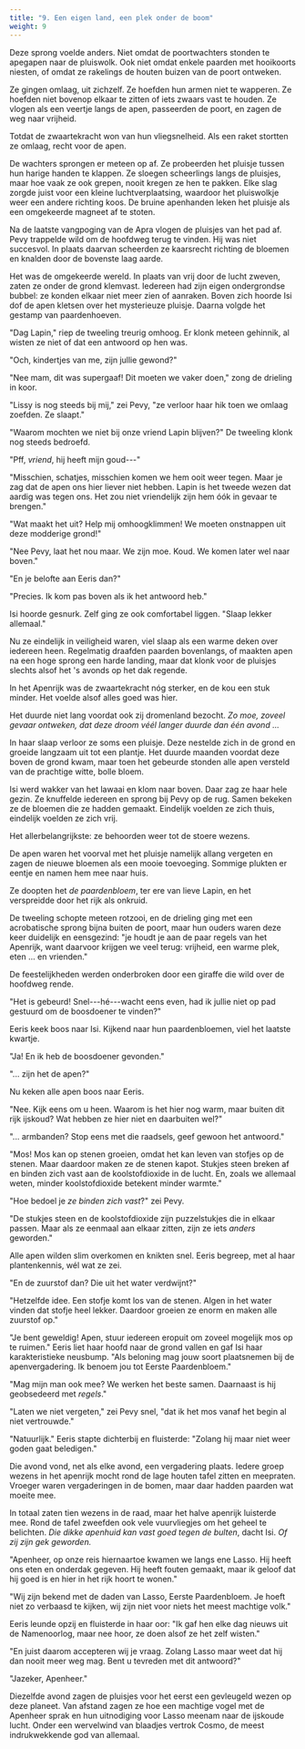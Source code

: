 ```yaml
---
title: "9. Een eigen land, een plek onder de boom"
weight: 9
---
```


Deze sprong voelde anders. Niet omdat de poortwachters stonden
te apegapen naar de pluiswolk. Ook niet omdat enkele paarden met
hooikoorts niesten, of omdat ze rakelings de houten buizen van de poort
ontweken.

Ze gingen omlaag, uit zichzelf. Ze hoefden hun armen niet te
wapperen. Ze hoefden niet bovenop elkaar te zitten of iets zwaars vast
te houden. Ze vlogen als een veertje langs de apen, passeerden de poort, en zagen de weg naar vrijheid.

Totdat de zwaartekracht won van hun vliegsnelheid. Als een raket stortten ze omlaag, recht voor de apen.

De wachters sprongen er meteen op af. Ze probeerden het pluisje tussen
hun harige handen te klappen. Ze sloegen scheerlings langs de pluisjes,
maar hoe vaak ze ook grepen, nooit kregen ze hen te pakken. Elke slag
zorgde juist voor een kleine luchtverplaatsing, waardoor het pluiswolkje
weer een andere richting koos. De bruine apenhanden leken het
pluisje als een omgekeerde magneet af te stoten.

Na de laatste vangpoging van de Apra vlogen de pluisjes van het pad af.
Pevy trappelde wild om de hoofdweg terug te vinden. Hij was
niet succesvol. In plaats daarvan scheerden ze kaarsrecht richting de
bloemen en knalden door de bovenste laag aarde.

Het was de omgekeerde wereld. In plaats van vrij door de lucht zweven,
zaten ze onder de grond klemvast. Iedereen had zijn eigen ondergrondse
bubbel: ze konden elkaar niet meer zien of aanraken. Boven zich hoorde
Isi dof de apen kletsen over het mysterieuze pluisje. Daarna volgde het
gestamp van paardenhoeven.

"Dag Lapin," riep de tweeling treurig omhoog. Er klonk meteen gehinnik,
al wisten ze niet of dat een antwoord op hen was.

"Och, kindertjes van me, zijn jullie gewond?"

"Nee mam, dit was supergaaf! Dit moeten we vaker doen," zong de drieling
in koor.

"Lissy is nog steeds bij mij," zei Pevy, "ze verloor haar hik toen we
omlaag zoefden. Ze slaapt."

"Waarom mochten we niet bij onze vriend Lapin blijven?" De tweeling
klonk nog steeds bedroefd.

"Pff, *vriend*, hij heeft mijn goud---"

"Misschien, schatjes, misschien komen we hem ooit weer tegen. Maar je
zag dat de apen ons hier liever niet hebben. Lapin is het tweede wezen dat aardig was tegen ons. Het zou niet vriendelijk zijn hem óók in gevaar te brengen."

"Wat maakt het uit? Help mij omhoogklimmen! We moeten onstnappen uit deze modderige grond!"

"Nee Pevy, laat het nou maar. We zijn moe. Koud. We komen later wel naar boven."

"En je belofte aan Eeris dan?"

"Precies. Ik kom pas boven als ik het antwoord heb."

Isi hoorde gesnurk. Zelf ging ze ook comfortabel liggen. "Slaap lekker allemaal."

Nu ze eindelijk in veiligheid waren, viel slaap als een warme deken over
iedereen heen. Regelmatig draafden paarden bovenlangs, of maakten apen
na een hoge sprong een harde landing, maar dat klonk voor de pluisjes
slechts alsof het 's avonds op het dak regende.

In het Apenrijk was de zwaartekracht nóg sterker, en de kou een stuk minder. Het voelde alsof alles goed was hier.

Het duurde niet lang voordat ook zij dromenland bezocht. *Zo moe, zoveel gevaar ontweken, dat deze droom véél langer duurde dan één avond ...*

In haar slaap verloor ze soms een pluisje. Deze nestelde zich in de
grond en groeide langzaam uit tot een plantje. Het duurde maanden
voordat deze boven de grond kwam, maar toen het gebeurde stonden alle
apen versteld van de prachtige witte, bolle bloem.

Isi werd wakker van het lawaai en klom naar boven. Daar zag ze haar
hele gezin. Ze knuffelde iedereen en sprong bij Pevy op de rug. Samen
bekeken ze de bloemen die ze hadden gemaakt. Eindelijk voelden ze
zich thuis, eindelijk voelden ze zich vrij. 

Het allerbelangrijkste: ze behoorden weer tot de stoere wezens. 

De apen waren het voorval met het pluisje namelijk allang vergeten en zagen de nieuwe bloemen als een mooie toevoeging. Sommige plukten er eentje en namen hem mee naar huis. 

Ze doopten het *de paardenbloem*, ter ere van lieve Lapin, en het verspreidde door het rijk als onkruid.

De tweeling schopte meteen rotzooi, en de drieling ging met een acrobatische sprong bijna buiten de poort, maar hun ouders waren deze keer duidelijk en eensgezind: "je houdt je aan de paar regels van het Apenrijk, want daarvoor krijgen we veel terug: vrijheid, een warme plek, eten ... en vrienden." 

De feestelijkheden werden onderbroken door een giraffe die wild over de
hoofdweg rende.

"Het is gebeurd! Snel---hé---wacht eens even,
had ik jullie niet op pad gestuurd om de boosdoener te vinden?"

Eeris keek boos naar Isi. Kijkend naar hun paardenbloemen, viel het laatste kwartje.

"Ja! En ik heb de boosdoener gevonden."

"... zijn het de apen?"

Nu keken alle apen boos naar Eeris.

"Nee. Kijk eens om u heen. Waarom is het hier nog warm, maar buiten dit
rijk ijskoud? Wat hebben ze hier niet en daarbuiten wel?"

"... armbanden? Stop eens met die raadsels, geef gewoon het antwoord."

"Mos! Mos kan op stenen groeien, omdat het kan leven van stofjes op de
stenen. Maar daardoor maken ze de stenen kapot. Stukjes steen breken af
en binden zich vast aan de koolstofdioxide in de lucht. En, zoals we
allemaal weten, minder koolstofdioxide betekent minder warmte."

"Hoe bedoel je *ze binden zich vast*?" zei Pevy.

"De stukjes steen en de koolstofdioxide zijn puzzelstukjes die in elkaar
passen. Maar als ze eenmaal aan elkaar zitten, zijn ze iets _anders_ geworden."

Alle apen wilden slim overkomen en knikten snel. Eeris begreep, met al
haar plantenkennis, wél wat ze zei.

"En de zuurstof dan? Die uit het water verdwijnt?"

"Hetzelfde idee. Een stofje komt los van de stenen. Algen in het
water vinden dat stofje heel lekker. Daardoor groeien ze enorm en maken
alle zuurstof op."

"Je bent geweldig! Apen, stuur iedereen eropuit om zoveel mogelijk mos op te ruimen." Eeris liet haar hoofd naar de grond vallen en gaf Isi haar karakteristieke neusbump. "Als beloning mag jouw soort plaatsnemen bij de apenvergadering. Ik benoem jou tot Eerste Paardenbloem."

"Mag mijn man ook mee? We werken het beste samen. Daarnaast is hij
geobsedeerd met _regels_."

"Laten we niet vergeten," zei Pevy snel, "dat ik het mos vanaf het begin al niet vertrouwde."

"Natuurlijk." Eeris stapte dichterbij en fluisterde: "Zolang hij maar niet
weer goden gaat beledigen."

Die avond vond, net als elke avond, een vergadering plaats. Iedere groep
wezens in het apenrijk mocht rond de lage houten tafel zitten en meepraten. Vroeger waren vergaderingen in
de bomen, maar daar hadden paarden wat moeite mee.

In totaal zaten tien wezens in de raad, maar het halve apenrijk luisterde mee. Rond de tafel
zweefden ook vele vuurvliegjes om het geheel te belichten. *Die dikke
apenhuid kan vast goed tegen de bulten*, dacht Isi. *Of zij zijn
gek geworden.*

"Apenheer, op onze reis hiernaartoe kwamen we langs ene Lasso. Hij heeft ons eten en onderdak gegeven. Hij heeft fouten gemaakt, maar ik geloof dat hij goed is en hier in het rijk hoort te wonen."

"Wij zijn bekend met de daden van Lasso, Eerste Paardenbloem. Je hoeft niet zo verbaasd te kijken, wij zijn niet voor niets het meest machtige volk."

Eeris leunde opzij en fluisterde in haar oor: "Ik gaf hen elke dag nieuws uit de Namenoorlog, maar nee hoor, ze doen alsof ze het zelf wisten."

"En juist daarom accepteren wij je vraag. Zolang Lasso maar weet dat hij dan nooit meer weg mag. Bent u tevreden met dit antwoord?"

"Jazeker, Apenheer."

Diezelfde avond zagen de pluisjes voor het eerst een gevleugeld wezen op deze planeet. Van afstand zagen ze hoe een machtige vogel met de Apenheer sprak en hun uitnodiging voor Lasso meenam naar de ijskoude lucht. Onder een wervelwind van blaadjes vertrok Cosmo, de meest indrukwekkende god van allemaal.